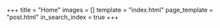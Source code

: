 +++
title = "Home"
images = []
template = "index.html"
page_template = "post.html"
in_search_index = true
+++
